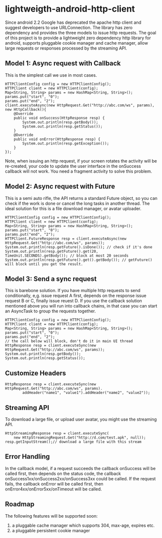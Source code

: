 lightweigth-android-http-client
===============================
Since android 2.2 Google has deprecated the apache http client and suggest developers to use URLConnection.
The library has zero dependency and provides the three models to issue http requests. The goal of this project
is to provide a lightweight zero dependency http library for android, supports pluggable cookie manager and cache manager,
allow large requests or responses processed by the streaming API.

Model 1: Async request with Callback
------------------
This is the simplest call we use in most cases.
```
HTTPClientConfig config = new HTTPClientConfig();
HTTPClient client = new HTTPClient(config);
Map<String, String> params = new HashMap<String, String>();
params.put("start", "0");
params.put("end", "2");
client.executeAsync(new HttpRequest.Get("http://abc.com/ws", params), new HttpCallback(){
    @Override
    public void onSuccess(HttpResponse resp) {
        System.out.println(resp.getBody());
        System.out.println(resp.getStatus());
    }
    @Override
    public void onError(HttpResponse resp) {
        System.out.println(resp.getException());
    }
});
```
Note, when issuing an http request, if your screen rotates the activity will be re-created, your code to update the
user interface in the onSuccess callback will not work. You need a fragment activity to solve this problem.

Model 2: Async request with Future
------------------
This is a semi auto rifle, the API returns a standard Future object, so you can check if the work is done or
cancel the long tasks in another thread. The ideal solution for this is a file download manager, or avatar uploader.
```
HTTPClientConfig config = new HTTPClientConfig();
HTTPClient client = new HTTPClient(config);
Map<String, String> params = new HashMap<String, String>();
params.put("start", "0");
params.put("end", "2");
HTTPClient.FutureResponse resp = client.executeAsync(new HttpRequest.Get("http://abc.com/ws", params));
System.out.println(resp.getFuture().isDone()); // check if it's done
System.out.println(resp.getFuture().get(20, TimeUnit.SECONDS).getBody()); // block at most 20 seconds
System.out.println(resp.getFuture().get().getBody()); // getFuture() will block until you get the result.
```

Model 3: Send a sync request
------------------
This is barebone solution. If you have multiple http requests to send conditionally, e,g. issue request A first,
depends on the response issue request B or C, finally issue reuest D. If you use the callback solution mentioned above
you will run into callback chains, in that case you can start an AsyncTask to group the requests together.
```
HTTPClientConfig config = new HTTPClientConfig();
HTTPClient client = new HTTPClient(config);
Map<String, String> params = new HashMap<String, String>();
params.put("start", "0");
params.put("end", "2");
// the call below will block, don't do it in main UI thread
HttpResponse resp = client.executeSync(new HttpRequest.Get("http://abc.com/ws", params));
System.out.println(resp.getBody());
System.out.println(resp.getStatus());
```

Customize Headers
------------------
```
HttpResponse resp = client.executeSync(new HttpRequest.Get("http://abc.com/ws", params).
        addHeader("name1", "value1").addHeader("name2", "value2"));
```

Streaming API
------------------
To download a large file, or upload user avatar, you might use the streaming API.
```
HttpStreamingResponse resp = client.executeSync(
    new HttpStreamingRequest.Get("http://d.com/test.apk", null));
resp.getInputStream();// download a large file with this stream
```

Error Handling
------------------
In the callback model, if a request succeeds the callback onSuccess will be called first, then depends on the status code,
 the callback onSuccess1xx/onSuccess2xx/onSuccess3xx could be called. If the request fails, the callback onError will be
 called first, then onError4xx/onError5xx/onTimeout will be called.

Roadmap
------------------
The following features will be supported soon:
1. a pluggable cache manager which supports 304, max-age, expires etc.
2. a pluggable persistent cookie manager
